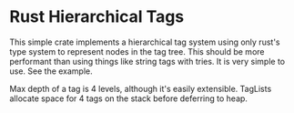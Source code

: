 # Rust Hierarchical Tags

This simple crate implements a hierarchical tag system using only rust's type system to represent nodes in the tag tree.
This should be more performant than using things like string tags with tries.
It is very simple to use.  See the example.

Max depth of a tag is 4 levels, although it's easily extensible.
TagLists allocate space for 4 tags on the stack before deferring to heap.
